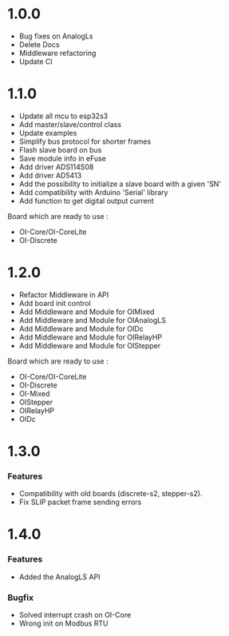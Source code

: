# 1.0.0

- Bug fixes on AnalogLs
- Delete Docs
- Middleware refactoring
- Update CI

# 1.1.0

- Update all mcu to esp32s3
- Add master/slave/control class
- Update examples
- Simplify bus protocol for shorter frames
- Flash slave board on bus
- Save module info in eFuse
- Add driver ADS114S08
- Add driver AD5413
- Add the possibility to initialize a slave board with a given 'SN'
- Add compatibility with Arduino 'Serial' library
- Add function to get digital output current

Board which are ready to use :
- OI-Core/OI-CoreLite
- OI-Discrete

# 1.2.0

- Refactor Middleware in API
- Add board init control
- Add Middleware and Module for OIMixed
- Add Middleware and Module for OIAnalogLS
- Add Middleware and Module for OIDc
- Add Middleware and Module for OIRelayHP
- Add Middleware and Module for OIStepper

Board which are ready to use :
- OI-Core/OI-CoreLite
- OI-Discrete
- OI-Mixed
- OIStepper
- OIRelayHP
- OIDc

# 1.3.0

### Features

- Compatibility with old boards (discrete-s2, stepper-s2).
- Fix SLIP packet frame sending errors

# 1.4.0

### Features

- Added the AnalogLS API

### Bugfix

- Solved interrupt crash on OI-Core
- Wrong init on Modbus RTU
